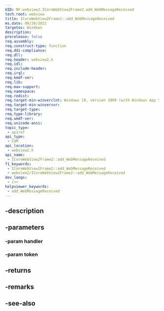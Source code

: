 ```yaml
---
UID: NF:webview2.ICoreWebView2Frame2.add_WebMessageReceived
tech.root: webview
title: ICoreWebView2Frame2::add_WebMessageReceived
ms.date: 09/20/2022
targetos: Windows
description: 
prerelease: false
req.assembly: 
req.construct-type: function
req.ddi-compliance: 
req.dll: 
req.header: webview2.h
req.idl: 
req.include-header: 
req.irql: 
req.kmdf-ver: 
req.lib: 
req.max-support: 
req.namespace: 
req.redist: 
req.target-min-winverclnt: Windows 10, version 1809 (with Windows App SDK 1.1 or later)
req.target-min-winversvr: 
req.target-type: 
req.type-library: 
req.umdf-ver: 
req.unicode-ansi: 
topic_type:
 - apiref
api_type:
 - COM
api_location:
 - webview2.h
api_name:
 - ICoreWebView2Frame2::add_WebMessageReceived
f1_keywords:
 - ICoreWebView2Frame2::add_WebMessageReceived
 - webview2/ICoreWebView2Frame2::add_WebMessageReceived
dev_langs:
 - c++
helpviewer_keywords:
 - add_WebMessageReceived
---
```


## -description

## -parameters

### -param handler

### -param token

## -returns

## -remarks

## -see-also

